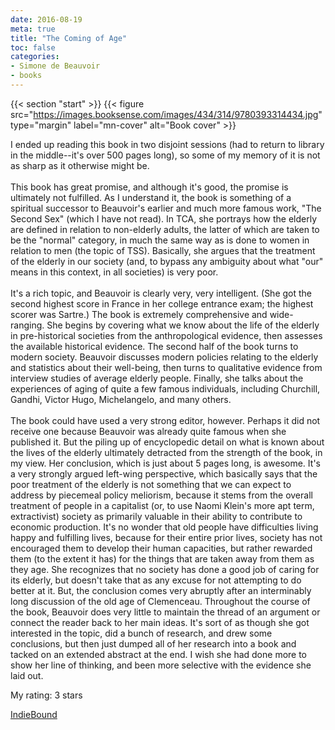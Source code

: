 ```yaml
---
date: 2016-08-19
meta: true
title: "The Coming of Age"
toc: false
categories:
- Simone de Beauvoir
- books
---
```


{{< section "start" >}}
{{< figure src="https://images.booksense.com/images/434/314/9780393314434.jpg" type="margin" label="mn-cover" alt="Book cover" >}}

I ended up reading this book in two disjoint sessions (had to return to library in the middle--it's over 500 pages long), so some of my memory of it is not as sharp as it otherwise might be. <br /><br />This book has great promise, and although it's good, the promise is ultimately not fulfilled. As I understand it, the book is something of a spiritual successor to Beauvoir's earlier and much more famous work, "The Second Sex" (which I have not read). In TCA, she portrays how the elderly are defined in relation to non-elderly adults, the latter of which are taken to be the "normal" category, in much the same way as is done to women in relation to men (the topic of TSS). Basically, she argues that the treatment of the elderly in our society (and, to bypass any ambiguity about what "our" means in this context, in all societies) is very poor. <br /><br />It's a rich topic, and Beauvoir is clearly very, very intelligent. (She got the second highest score in France in her college entrance exam; the highest scorer was Sartre.) The book is extremely comprehensive and wide-ranging. She begins by covering what we know about the life of the elderly in pre-historical societies from the anthropological evidence, then assesses the available historical evidence. The second half of the book turns to modern society. Beauvoir discusses modern policies relating to the elderly and statistics about their well-being, then turns to qualitative evidence from interview studies of average elderly people. Finally, she talks about the experiences of aging of quite a few famous individuals, including Churchill, Gandhi, Victor Hugo, Michelangelo, and many others.<br /><br />The book could have used a very strong editor, however. Perhaps it did not receive one because Beauvoir was already quite famous when she published it. But the piling up of encyclopedic detail on what is known about the lives of the elderly ultimately detracted from the strength of the book, in my view. Her conclusion, which is just about 5 pages long, is awesome. It's a very strongly argued left-wing perspective, which basically says that the poor treatment of the elderly is not something that we can expect to address by piecemeal policy meliorism, because it stems from the overall treatment of people in a capitalist (or, to use Naomi Klein's more apt term, extractivist) society as primarily valuable in their ability to contribute to economic production. It's no wonder that old people have difficulties living happy and fulfilling lives, because for their entire prior lives, society has not encouraged them to develop their human capacities, but rather rewarded them (to the extent it has) for the things that are taken away from them as they age. She recognizes that no society has done a good job of caring for its elderly, but doesn't take that as any excuse for not attempting to do better at it. But, the conclusion comes very abruptly after an interminably long discussion of the old age of Clemenceau. Throughout the course of the book, Beauvoir does very little to maintain the thread of an argument or connect the reader back to her main ideas. It's sort of as though she got interested in the topic, did a bunch of research, and drew some conclusions, but then just dumped all of her research into a book and tacked on an extended abstract at the end. I wish she had done more to show her line of thinking, and been more selective with the evidence she laid out.

My rating: 3 stars  

[IndieBound](https://www.indiebound.org/book/9780393314434)
